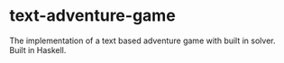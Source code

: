 # text-adventure-game
The implementation of a text based adventure game with built in solver. Built in Haskell.

